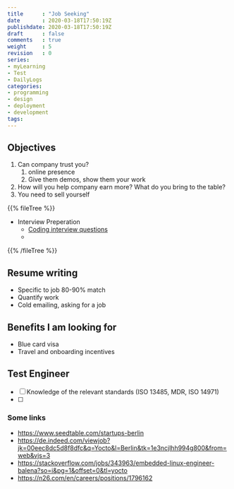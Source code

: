 ```yaml
---
title      : "Job Seeking"
date       : 2020-03-18T17:50:19Z
publishdate: 2020-03-18T17:50:19Z
draft      : false
comments   : true
weight     : 5
revision   : 0
series:
- myLearning
- Test
- DailyLogs
categories:
- programming
- design
- deployment
- development
tags:
---
```


## Objectives

1. Can company trust you?
   1. online presence
   2. Give them demos, show them your work
2. How will you help company earn more? What do you bring to the table?
3. You need to sell yourself

{{% fileTree %}}
* Interview Preperation
  * [Coding interview questions](https://github.com/mre/the-coding-interview)
  *
{{% /fileTree %}}

## Resume writing

* Specific to job 80-90% match
* Quantify work
* Cold emailing, asking for a job


## Benefits I am looking for

* Blue card visa
* Travel and onboarding incentives

## Test Engineer

* [ ] Knowledge of the relevant standards (ISO 13485, MDR, ISO 14971)
* [ ]

### Some links

* https://www.seedtable.com/startups-berlin
* https://de.indeed.com/viewjob?jk=00eec8dc5d8f8dfc&q=Yocto&l=Berlin&tk=1e3ncjlhh994g800&from=web&vjs=3
* https://stackoverflow.com/jobs/343963/embedded-linux-engineer-balena?so=i&pg=1&offset=0&tl=yocto
* https://n26.com/en/careers/positions/1796162